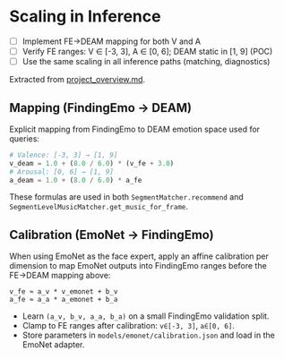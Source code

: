 # Scaling in Inference

- [ ] Implement FE→DEAM mapping for both V and A
- [ ] Verify FE ranges: V ∈ [-3, 3], A ∈ [0, 6]; DEAM static in [1, 9] (POC)
- [ ] Use the same scaling in all inference paths (matching, diagnostics)

Extracted from [project_overview.md](file:///Users/desmondchoy/Projects/emo-rec/docs/project_overview.md).

## Mapping (FindingEmo → DEAM)

Explicit mapping from FindingEmo to DEAM emotion space used for queries:

```python
# Valence: [-3, 3] → [1, 9]
v_deam = 1.0 + (8.0 / 6.0) * (v_fe + 3.0)
# Arousal: [0, 6] → [1, 9]
a_deam = 1.0 + (8.0 / 6.0) * a_fe
```

These formulas are used in both `SegmentMatcher.recommend` and `SegmentLevelMusicMatcher.get_music_for_frame`.

## Calibration (EmoNet → FindingEmo)

When using EmoNet as the face expert, apply an affine calibration per dimension to map EmoNet outputs into FindingEmo ranges before the FE→DEAM mapping above:

```
v_fe ≈ a_v * v_emonet + b_v
a_fe ≈ a_a * a_emonet + b_a
```

- Learn `(a_v, b_v, a_a, b_a)` on a small FindingEmo validation split.
- Clamp to FE ranges after calibration: `v∈[-3, 3]`, `a∈[0, 6]`.
- Store parameters in `models/emonet/calibration.json` and load in the EmoNet adapter.
